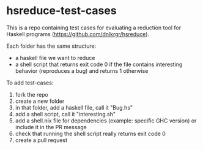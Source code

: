 # hsreduce-test-cases

This is a repo containing test cases for evaluating a reduction tool for Haskell programs (https://github.com/dnlkrgr/hsreduce).

Each folder has the same structure:
* a haskell file we want to reduce
* a shell script that returns exit code 0 if the file contains interesting behavior (reproduces a bug) and returns 1 otherwise


To add test-cases:

1. fork the repo
1. create a new folder
1. in that folder, add a haskell file, call it "Bug.hs" 
1. add a shell script, call it "interesting.sh"
1. add a shell.nix file for dependencies (example: specific GHC version) or include it in the PR message 
1. check that running the shell script really returns exit code 0
1. create a pull request
